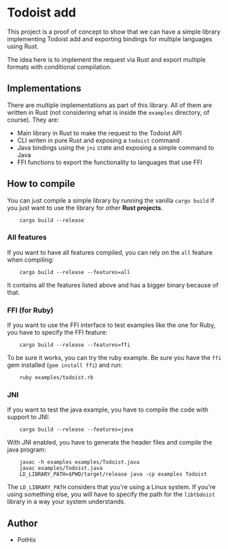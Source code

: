 Todoist add
===========

This project is a proof of concept to show that we can have a simple library
implementing Todoist add and exporting bindings for multiple languages using
Rust.

The idea here is to implement the request via Rust and export multiple formats
with conditional compilation.

## Implementations

There are multiple implementations as part of this library. All of them are
written in Rust (not considering what is inside the `examples` directory, of
course). They are:

* Main library in Rust to make the request to the Todoist API
* CLI writen in pure Rust and exposing a `todoist` command
* Java bindings using the `jni` crate and exposing a simple command to Java
* FFI functions to export the functionality to languages that use FFI

## How to compile

You can just compile a simple library by running the vanilla `cargo build` if
you just want to use the library for other **Rust projects**.

        cargo build --release

### All features

If you want to have all features compiled, you can rely on the `all` feature
when compiling:

        cargo build --release --features=all

It contains all the features listed above and has a bigger binary because of
that.

### FFI (for Ruby)

If you want to use the FFI interface to test examples like the one for Ruby,
you have to specify the FFI feature:

        cargo build --release --features=ffi

To be sure it works, you can try the ruby example. Be sure you have the `ffi`
gem installed (`gem install ffi`) and run:

        ruby examples/todoist.rb

### JNI

If you want to test the java example, you have to compile the code with support
to JNI:

        cargo build --release --features=java

With JNI enabled, you have to generate the header files and compile the java
program:

        javac -h examples examples/Todoist.java
        javac examples/Todoist.java
        LD_LIBRARY_PATH=$PWD/target/release java -cp examples Todoist

The `LD_LIBRARY_PATH` considers that you're using a Linux system. If you're
using something else, you will have to specify the path for the `libtbdoist`
library in a way your system understands.


## Author

* PotHix <pothix at pothix dot com>
